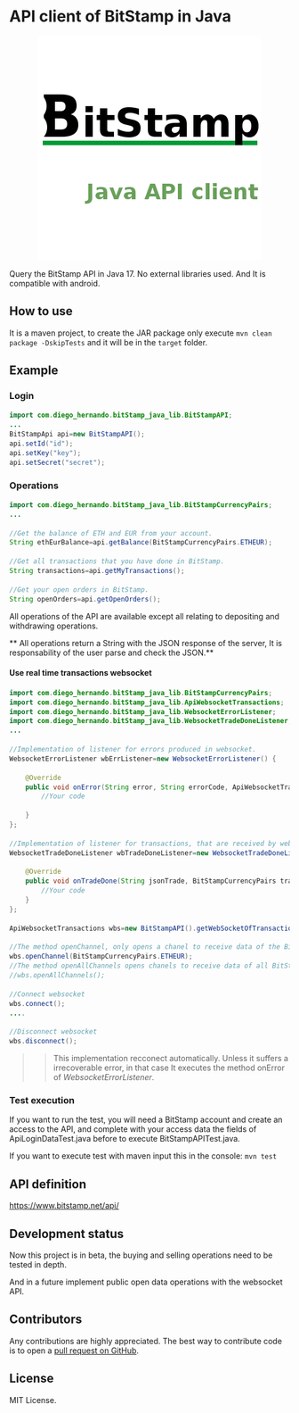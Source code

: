 # API client of BitStamp in Java

<p align="center">
  <img src="https://github.com/diegoHr/BitStamp_java_lib/raw/master/logo.png?raw=true" alt="BitStamp API client logo"/>
</p>


Query the BitStamp API in Java 17. No external libraries used. And It is compatible with android.


## How to use
It is a maven project, to create the JAR package only execute `mvn clean package -DskipTests` and it will be in the `target` folder.

## Example

### Login
```Java
import com.diego_hernando.bitStamp_java_lib.BitStampAPI;
...
BitStampApi api=new BitStampAPI();
api.setId("id");
api.setKey("key");
api.setSecret("secret");

```

### Operations
```Java
import com.diego_hernando.bitStamp_java_lib.BitStampCurrencyPairs;
...

//Get the balance of ETH and EUR from your account.
String ethEurBalance=api.getBalance(BitStampCurrencyPairs.ETHEUR);

//Get all transactions that you have done in BitStamp.
String transactions=api.getMyTransactions();

//Get your open orders in BitStamp.
String openOrders=api.getOpenOrders();
```
All operations of the API are available except all relating to depositing and withdrawing operations.

** All operations return a String with the JSON response of the server, It is responsability of the user parse and check the JSON.**

#### Use real time transactions websocket

```Java
import com.diego_hernando.bitStamp_java_lib.BitStampCurrencyPairs;
import com.diego_hernando.bitStamp_java_lib.ApiWebsocketTransactions;
import com.diego_hernando.bitStamp_java_lib.WebsocketErrorListener;
import com.diego_hernando.bitStamp_java_lib.WebsocketTradeDoneListener;
...

//Implementation of listener for errors produced in websocket.
WebsocketErrorListener wbErrListener=new WebsocketErrorListener() {

	@Override
	public void onError(String error, String errorCode, ApiWebsocketTransactions webSocket) {
		//Your code

	}
};

//Implementation of listener for transactions, that are received by websocket.
WebsocketTradeDoneListener wbTradeDoneListener=new WebsocketTradeDoneListener() {

	@Override
	public void onTradeDone(String jsonTrade, BitStampCurrencyPairs tradingPair) {
		//Your code
	}
};

ApiWebsocketTransactions wbs=new BitStampAPI().getWebSocketOfTransactions(wbErrListener,wbTradeDoneListener);

//The method openChannel, only opens a chanel to receive data of the BitStamp currency pair passed by argument.
wbs.openChannel(BitStampCurrencyPairs.ETHEUR);
//The method openAllChannels opens chanels to receive data of all BitStamp currency pairs.
//wbs.openAllChannels();

//Connect websocket
wbs.connect();
....

//Disconnect websocket
wbs.disconnect();
```
>> This implementation recconect automatically. Unless it suffers a irrecoverable error, in that case It executes the method onError of *WebsocketErrorListener*.


### Test execution
If you want to run the test, you will need a BitStamp account and create an access to the API, and complete with your access data the fields of ApiLoginDataTest.java before to execute BitStampAPITest.java.

If you want to execute test with maven input this in the console:
`mvn test`


## API definition

https://www.bitstamp.net/api/
## Development status
Now this project is in beta, the buying and selling operations need to be tested in depth.

And in a future implement public open data operations with the websocket API.
## Contributors
Any contributions are highly appreciated. The best way to contribute code is to open a
[pull request on GitHub](https://help.github.com/articles/about-pull-requests/).

## License
MIT License.
